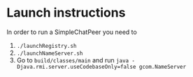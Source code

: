 # Launch instructions

In order to run a SimpleChatPeer you need to

1. `./launchRegistry.sh`
2. `./launchNameServer.sh`
3. Go to `build/classes/main` and run `java -Djava.rmi.server.useCodebaseOnly=false gcom.NameServer`

